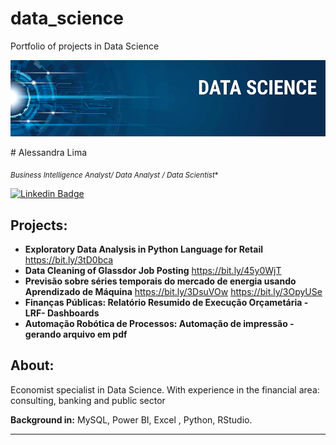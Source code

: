 # data_science
Portfolio of projects in Data Science
<p align="center">
  <img src="banner.png" >
</p>
# Alessandra Lima

<sub>*Business Intelligence Analyst/ Data Analyst / Data Scientist** </sub>

<div align="left">
  
  [![Linkedin Badge](https://img.shields.io/badge/LinkedIn-0077B5?style=flat-square&logo=Linkedin&logoColor=white&link=https://www.linkedin.com/in/alessandranerylima/)](https://www.linkedin.com/in/alessandranerylima/)
 
  
</div>



## Projects:

* **Exploratory Data Analysis in Python Language for Retail** https://bit.ly/3tD0bca
* **Data Cleaning of Glassdor Job Posting** https://bit.ly/45y0WjT
* **Previsão sobre séries temporais do mercado de energia usando Aprendizado de Máquina** https://bit.ly/3DsuVOw https://bit.ly/3OpyUSe
* **Finanças Públicas: Relatório Resumido de Execução Orçametária -LRF- Dashboards**
* **Automação Robótica de Processos: Automação de impressão - gerando arquivo em pdf** 

## About:

Economist specialist in Data Science. With experience in the financial area: consulting, banking and public sector

**Background in:** MySQL, Power BI, Excel , Python, RStudio.

---
